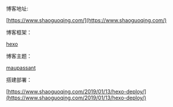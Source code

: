 博客地址:

[https://www.shaoguoqing.com/](https://www.shaoguoqing.com/)



博客框架：

[hexo](http://hexo.io)



博客主题：

[maupassant](https://github.com/tufu9441/maupassant-hexo.git)



搭建部署：

[https://www.shaoguoqing.com/2019/01/13/hexo-deploy/](https://www.shaoguoqing.com/2019/01/13/hexo-deploy/)

